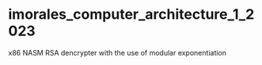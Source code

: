 # imorales_computer_architecture_1_2023
x86 NASM RSA dencrypter with the use of modular exponentiation
